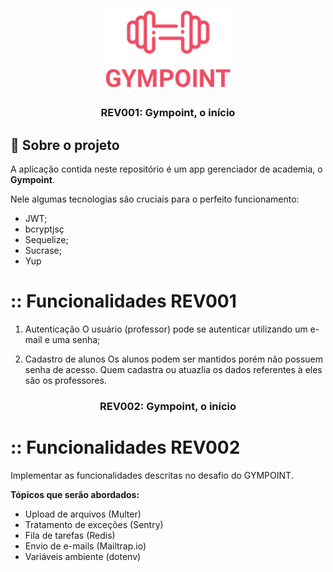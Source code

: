 <h1 align="center">
  <img alt="Gympoint" title="Gympoint" src="./logo.png" width="200px" />
</h1>

<h3 align="center">
  REV001: Gympoint, o início
</h3>

## :rocket: Sobre o projeto

A aplicação contida neste repositório é um app gerenciador de academia, o **Gympoint**.

Nele algumas tecnologias são cruciais para o perfeito funcionamento:
- JWT;
- bcryptjsç
- Sequelize;
- Sucrase;
- Yup

# :: Funcionalidades REV001
1. Autenticação
O usuário (professor) pode se autenticar utilizando um e-mail e uma senha;

2. Cadastro de alunos
Os alunos podem ser mantidos porém não possuem senha de acesso. Quem cadastra ou atuazlia os dados referentes à eles são os professores.

<h3 align="center">
  REV002: Gympoint, o início
</h3>

# :: Funcionalidades REV002

Implementar as funcionalidades descritas no desafio do GYMPOINT.

**Tópicos que serão abordados:**
- Upload de arquivos (Multer)
- Tratamento de exceções (Sentry)
- Fila de tarefas (Redis)
- Envio de e-mails (Mailtrap.io)
- Variáveis ambiente (dotenv)
